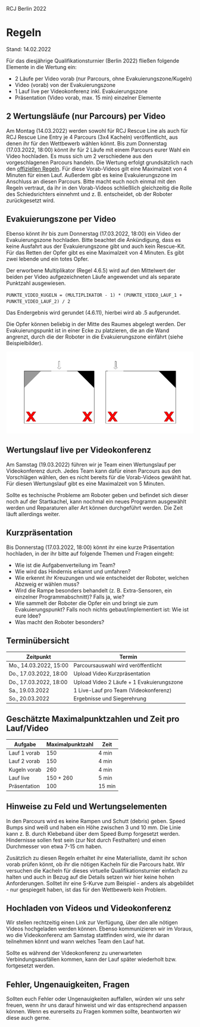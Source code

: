 RCJ Berlin 2022

# Regeln

Stand: 14.02.2022

Für das diesjährige Qualifikationsturnier (Berlin 2022) fließen folgende Elemente in die Wertung ein:
* 2 Läufe per Video vorab (nur Parcours, ohne Evakuierungszone/Kugeln)
* Video (vorab) von der Evakuierungszone
* 1 Lauf live per Videokonferenz inkl. Evakuierungszone
* Präsentation (Video vorab, max. 15 min) einzelner Elemente

## 2 Wertungsläufe (nur Parcours) per Video

Am Montag (14.03.2022) werden sowohl für RCJ Rescue Line als auch für RCJ Rescue Line Entry je 4 Parcours (3x4 Kacheln) veröffentlicht, aus denen ihr für den Wettbewerb wählen könnt.
Bis zum Donnerstag (17.03.2022, 18:00) könnt ihr für 2 Läufe mit einem Parcours eurer Wahl ein Video hochladen.
Es muss sich um 2 verschiedene aus den vorgeschlagenen Parcours handeln.
Die Wertung erfolgt grundsätzlich nach den [offiziellen Regeln](https://robocup.de/de/rcj_regeln/).
Für diese Vorab-Videos gilt eine Maximalzeit von 4 Minuten für einen Lauf.
Außerdem gibt es keine Evakuierungszone im Anschluss an diesen Parcours.
Bitte macht euch noch einmal mit den Regeln vertraut, da ihr in den Vorab-Videos schließlich gleichzeitig die Rolle des Schiedsrichters einnehmt und z. B. entscheidet, ob der Roboter zurückgesetzt wird.

## Evakuierungszone per Video

Ebenso könnt ihr bis zum Donnerstag (17.03.2022, 18:00) ein Video der Evakuierungszone hochladen.
Bitte beachtet die Ankündigung, dass es keine Ausfahrt aus der Evakuierungszone gibt und auch kein Rescue-Kit.
Für das Retten der Opfer gibt es eine Maximalzeit von 4 Minuten.
Es gibt zwei lebende und ein totes Opfer.

Der erworbene Multiplikator (Regel 4.6.5) wird auf den Mittelwert der beiden per Video aufgezeichneten Läufe angewendet und als separate Punktzahl ausgewiesen.

`PUNKTE_VIDEO_KUGELN = (MULTIPLIKATOR - 1) * (PUNKTE_VIDEO_LAUF_1 + PUNKTE_VIDEO_LAUF_2) / 2`

Das Endergebnis wird gerundet (4.6.11), hierbei wird ab .5 aufgerundet.

Die Opfer können beliebig in der Mitte des Raumes abgelegt werden.
Der Evakuierungspunkt ist in einer Ecke zu platzieren, die an die Wand angrenzt, durch die der Roboter in die Evakuierungszone einfährt (siehe Beispielbilder).

![Beispiel für die Positionierung des Evakuierungspunkts](eva-zone.png)

## Wertungslauf live per Videokonferenz

Am Samstag (19.03.2022) führen wir je Team einen Wertungslauf per Videokonferenz durch.
Jedes Team kann dafür einen Parcours aus den Vorschlägen wählen, den es nicht bereits für die Vorab-Videos gewählt hat.
Für diesen Wertungslauf gibt es eine Maximalzeit von 5 Minuten.

Sollte es technische Probleme am Roboter geben und befindet sich dieser noch auf der Startkachel, kann nochmal ein neues Programm ausgewählt werden und Reparaturen aller Art können durchgeführt werden.
Die Zeit läuft allerdings weiter.

## Kurzpräsentation

Bis Donnerstag (17.03.2022, 18:00) könnt ihr eine kurze Präsentation hochladen, in der ihr bitte auf folgende Themen und Fragen eingeht:

* Wie ist die Aufgabenverteilung im Team?
* Wie wird das Hindernis erkannt und umfahren?
* Wie erkennt ihr Kreuzungen und wie entscheidet der Roboter, welchen Abzweig er wählen muss?
* Wird die Rampe besonders behandelt (z. B. Extra-Sensoren, ein einzelner Programmabschnitt)? Falls ja, wie?
* Wie sammelt der Roboter die Opfer ein und bringt sie zum Evakuierungspunkt? Falls noch nichts gebaut/implementiert ist: Wie ist eure Idee?
* Was macht den Roboter besonders?

## Terminübersicht

| Zeitpunkt              | Termin                                    |
| ---------------------- | ----------------------------------------- |
| Mo., 14.03.2022, 15:00 | Parcoursauswahl wird veröffentlicht       |
| Do., 17.03.2022, 18:00 | Upload Video Kurzpräsentation             |
| Do., 17.03.2022, 18:00 | Upload Video 2 Läufe + 1 Evakuierungszone |
| Sa., 19.03.2022        | 1 Live-Lauf pro Team (Videokonferenz)     |
| So., 20.03.2022        | Ergebnisse und Siegerehrung               |

## Geschätzte Maximalpunktzahlen und Zeit pro Lauf/Video

| Aufgabe      | Maximalpunktzahl | Zeit   |
| ------------ | ---------------- | ------ |
| Lauf 1 vorab | 150              | 4 min  |
| Lauf 2 vorab | 150              | 4 min  |
| Kugeln vorab | 260              | 4 min  |
| Lauf live    | 150 + 260        | 5 min  |
| Präsentation | 100              | 15 min |

## Hinweise zu Feld und Wertungselementen

In den Parcours wird es keine Rampen und Schutt (debris) geben.
Speed Bumps sind weiß und haben ein Höhe zwischen 3 und 10 mm.
Die Linie kann z. B. durch Klebeband über dem Speed Bump forgesetzt werden.
Hindernisse sollen fest sein (zur Not durch Festhalten) und einen Durchmesser von etwa 7-15 cm haben.

Zusätzlich zu diesen Regeln erhaltet ihr eine Materialliste, damit ihr schon vorab prüfen könnt, ob ihr die nötigen Kacheln für die Parcours habt.
Wir versuchen die Kacheln für dieses virtuelle Qualifikationsturnier einfach zu halten und auch in Bezug auf die Details setzen wir hier keine hohen Anforderungen.
Solltet ihr eine S-Kurve zum Beispiel - anders als abgebildet - nur gespiegelt haben, ist das für den Wettbewerb kein Problem.

## Hochladen von Videos und Videokonferenz

Wir stellen rechtzeitig einen Link zur Verfügung, über den alle nötigen Videos hochgeladen werden können.
Ebenso kommunizieren wir im Voraus, wo die Videokonferenz am Samstag stattfinden wird, wie ihr daran teilnehmen könnt und wann welches Team den Lauf hat.

Sollte es während der Videokonferenz zu unerwarteten Verbindungsausfällen kommen, kann der Lauf später wiederholt bzw. fortgesetzt werden.

## Fehler, Ungenauigkeiten, Fragen

Sollten euch Fehler oder Ungenauigkeiten auffallen, würden wir uns sehr freuen, wenn ihr uns darauf hinweist und wir das entsprechend anpassen können.
Wenn es eurerseits zu Fragen kommen sollte, beantworten wir diese auch gerne.
